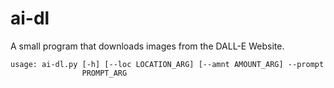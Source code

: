 # ai-dl
A small program that downloads images from the DALL-E Website.
<br>
```
usage: ai-dl.py [-h] [--loc LOCATION_ARG] [--amnt AMOUNT_ARG] --prompt
                PROMPT_ARG
```
